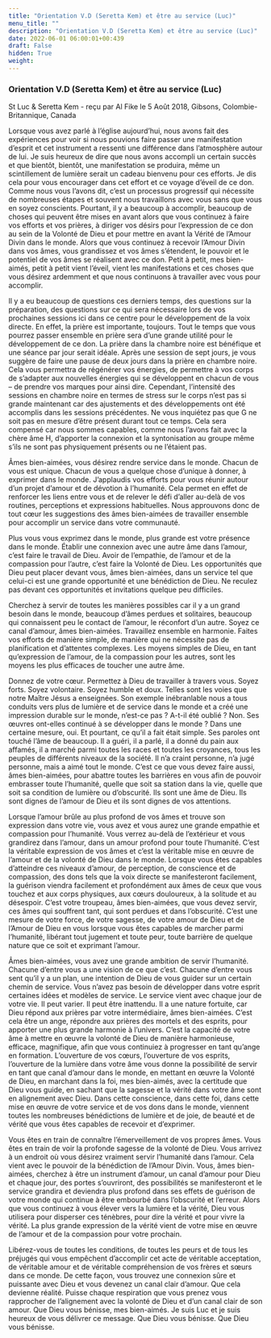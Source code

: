 ```yaml
---
title: "Orientation V.D (Seretta Kem) et être au service (Luc)"
menu_title: ""
description: "Orientation V.D (Seretta Kem) et être au service (Luc)"
date: 2022-06-01 06:00:01+00:439
draft: False
hidden: True
weight:
---
```

### Orientation V.D (Seretta Kem) et être au service (Luc)

St Luc & Seretta Kem - reçu par Al Fike le 5 Août 2018, Gibsons, Colombie-Britannique, Canada

Lorsque vous avez parlé à l’église aujourd’hui, nous avons fait des expériences pour voir si nous pouvions faire passer une manifestation d’esprit et cet instrument a ressenti une différence dans l’atmosphère autour de lui. Je suis heureux de dire que nous avons accompli un certain succès et que bientôt, bientôt, une manifestation se produira, même un scintillement de lumière serait un cadeau bienvenu pour ces efforts. Je dis cela pour vous encourager dans cet effort et ce voyage d’éveil de ce don. Comme nous vous l’avons dit, c’est un processus progressif qui nécessite de nombreuses étapes et souvent nous travaillons avec vous sans que vous en soyez conscients. Pourtant, il y a beaucoup à accomplir, beaucoup de choses qui peuvent être mises en avant alors que vous continuez à faire vos efforts et vos prières, à diriger vos désirs pour l’expression de ce don au sein de la Volonté de Dieu et pour mettre en avant la Vérité de l’Amour Divin dans le monde. Alors que vous continuez à recevoir l’Amour Divin dans vos âmes, vous grandissez et vos âmes s’étendent, le pouvoir et le potentiel de vos âmes se réalisent avec ce don. Petit à petit, mes bien-aimés, petit à petit vient l’éveil, vient les manifestations et ces choses que vous désirez ardemment et que nous continuons à travailler avec vous pour accomplir.

Il y a eu beaucoup de questions ces derniers temps, des questions sur la préparation, des questions sur ce qui sera nécessaire lors de vos prochaines sessions ici dans ce centre pour le développement de la voix directe. En effet, la prière est importante, toujours. Tout le temps que vous pourrez passer ensemble en prière sera d’une grande utilité pour le développement de ce don. La prière dans la chambre noire est bénéfique et une séance par jour serait idéale. Après une session de sept jours, je vous suggère de faire une pause de deux jours dans la prière en chambre noire. Cela vous permettra de régénérer vos énergies, de permettre à vos corps de s’adapter aux nouvelles énergies qui se développent en chacun de vous – de prendre vos marques pour ainsi dire. Cependant, l’intensité des sessions en chambre noire en termes de stress sur le corps n’est pas si grande maintenant car des ajustements et des développements ont été accomplis dans les sessions précédentes. Ne vous inquiétez pas que G ne soit pas en mesure d’être présent durant tout ce temps. Cela sera compensé car nous sommes capables, comme nous l’avons fait avec la chère âme H, d’apporter la connexion et la syntonisation au groupe même s’ils ne sont pas physiquement présents ou ne l’étaient pas.

Âmes bien-aimées, vous désirez rendre service dans le monde. Chacun de vous est unique. Chacun de vous a quelque chose d’unique à donner, à exprimer dans le monde. J’applaudis vos efforts pour vous réunir autour d’un projet d’amour et de dévotion à l’humanité. Cela permet en effet de renforcer les liens entre vous et de relever le défi d’aller au-delà de vos routines, perceptions et expressions habituelles. Nous approuvons donc de tout cœur les suggestions des âmes bien-aimées de travailler ensemble pour accomplir un service dans votre communauté.

Plus vous vous exprimez dans le monde, plus grande est votre présence dans le monde. Établir une connexion avec une autre âme dans l’amour, c’est faire le travail de Dieu. Avoir de l’empathie, de l’amour et de la compassion pour l’autre, c’est faire la Volonté de Dieu. Les opportunités que Dieu peut placer devant vous, âmes bien-aimées, dans un service tel que celui-ci est une grande opportunité et une bénédiction de Dieu. Ne reculez pas devant ces opportunités et invitations quelque peu difficiles.

Cherchez à servir de toutes les manières possibles car il y a un grand besoin dans le monde, beaucoup d’âmes perdues et solitaires, beaucoup qui connaissent peu le contact de l’amour, le réconfort d’un autre. Soyez ce canal d’amour, âmes bien-aimées. Travaillez ensemble en harmonie. Faites vos efforts de manière simple, de manière qui ne nécessite pas de planification et d’attentes complexes. Les moyens simples de Dieu, en tant qu’expression de l’amour, de la compassion pour les autres, sont les moyens les plus efficaces de toucher une autre âme.

Donnez de votre cœur. Permettez à Dieu de travailler à travers vous. Soyez forts. Soyez volontaire. Soyez humble et doux. Telles sont les voies que notre Maître Jésus a enseignées. Son exemple inébranlable nous a tous conduits vers plus de lumière et de service dans le monde et a créé une impression durable sur le monde, n’est-ce pas ? A-t-il été oublié ? Non. Ses œuvres ont-elles continué à se développer dans le monde ? Dans une certaine mesure, oui. Et pourtant, ce qu’il a fait était simple. Ses paroles ont touché l’âme de beaucoup. Il a guéri, il a parlé, il a donné du pain aux affamés, il a marché parmi toutes les races et toutes les croyances, tous les peuples de différents niveaux de la société. Il n’a craint personne, n’a jugé personne, mais a aimé tout le monde. C’est ce que vous devez faire aussi, âmes bien-aimées, pour abattre toutes les barrières en vous afin de pouvoir embrasser toute l’humanité, quelle que soit sa station dans la vie, quelle que soit sa condition de lumière ou d’obscurité. Ils sont une âme de Dieu. Ils sont dignes de l’amour de Dieu et ils sont dignes de vos attentions.

Lorsque l’amour brûle au plus profond de vos âmes et trouve son expression dans votre vie, vous avez et vous aurez une grande empathie et compassion pour l’humanité. Vous verrez au-delà de l’extérieur et vous grandirez dans l’amour, dans un amour profond pour toute l’humanité. C’est la véritable expression de vos âmes et c’est la véritable mise en œuvre de l’amour et de la volonté de Dieu dans le monde. Lorsque vous êtes capables d’atteindre ces niveaux d’amour, de perception, de conscience et de compassion, des dons tels que la voix directe se manifesteront facilement, la guérison viendra facilement et profondément aux âmes de ceux que vous touchez et aux corps physiques, aux cœurs douloureux, à la solitude et au désespoir. C’est votre troupeau, âmes bien-aimées, que vous devez servir, ces âmes qui souffrent tant, qui sont perdues et dans l’obscurité. C’est une mesure de votre force, de votre sagesse, de votre amour de Dieu et de l’Amour de Dieu en vous lorsque vous êtes capables de marcher parmi l’humanité, libérant tout jugement et toute peur, toute barrière de quelque nature que ce soit et exprimant l’amour.

Âmes bien-aimées, vous avez une grande ambition de servir l’humanité. Chacune d’entre vous a une vision de ce que c’est. Chacune d’entre vous sent qu’il y a un plan, une intention de Dieu de vous guider sur un certain chemin de service. Vous n’avez pas besoin de développer dans votre esprit certaines idées et modèles de service. Le service vient avec chaque jour de votre vie. Il peut varier. Il peut être inattendu. Il a une nature fortuite, car Dieu répond aux prières par votre intermédiaire, âmes bien-aimées. C’est cela être un ange, répondre aux prières des mortels et des esprits, pour apporter une plus grande harmonie à l’univers. C’est la capacité de votre âme à mettre en œuvre la volonté de Dieu de manière harmonieuse, efficace, magnifique, afin que vous continuiez à progresser en tant qu’ange en formation. L’ouverture de vos cœurs, l’ouverture de vos esprits, l’ouverture de la lumière dans votre âme vous donne la possibilité de servir en tant que canal d’amour dans le monde, en mettant en œuvre la Volonté de Dieu, en marchant dans la foi, mes bien-aimés, avec la certitude que Dieu vous guide, en sachant que la sagesse et la vérité dans votre âme sont en alignement avec Dieu. Dans cette conscience, dans cette foi, dans cette mise en œuvre de votre service et de vos dons dans le monde, viennent toutes les nombreuses bénédictions de lumière et de joie, de beauté et de vérité que vous êtes capables de recevoir et d’exprimer.

Vous êtes en train de connaître l’émerveillement de vos propres âmes. Vous êtes en train de voir la profonde sagesse de la volonté de Dieu. Vous arrivez à un endroit où vous désirez vraiment servir l’humanité dans l’amour. Cela vient avec le pouvoir de la bénédiction de l’Amour Divin. Vous, âmes bien-aimées, cherchez à être un instrument d’amour, un canal d’amour pour Dieu et chaque jour, des portes s’ouvriront, des possibilités se manifesteront et le service grandira et deviendra plus profond dans ses effets de guérison de votre monde qui continue à être embourbé dans l’obscurité et l’erreur. Alors que vous continuez à vous élever vers la lumière et la vérité, Dieu vous utilisera pour disperser ces ténèbres, pour dire la vérité et pour vivre la vérité. La plus grande expression de la vérité vient de votre mise en œuvre de l’amour et de la compassion pour votre prochain.

Libérez-vous de toutes les conditions, de toutes les peurs et de tous les préjugés qui vous empêchent d’accomplir cet acte de véritable acceptation, de véritable amour et de véritable compréhension de vos frères et sœurs dans ce monde. De cette façon, vous trouvez une connexion sûre et puissante avec Dieu et vous devenez un canal clair d’amour. Que cela devienne réalité. Puisse chaque respiration que vous prenez vous rapprocher de l’alignement avec la volonté de Dieu et d’un canal clair de son amour. Que Dieu vous bénisse, mes bien-aimés. Je suis Luc et je suis heureux de vous délivrer ce message. Que Dieu vous bénisse. Que Dieu vous bénisse.
